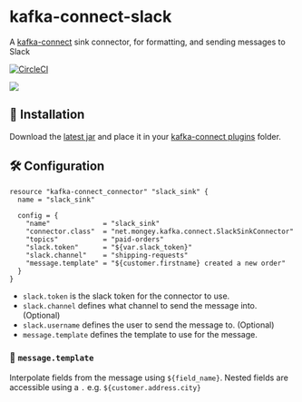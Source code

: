# kafka-connect-slack
A [kafka-connect](https://kafka.apache.org/documentation/#connect) sink connector, for formatting, and sending messages to Slack

[![CircleCI](https://circleci.com/gh/Mongey/kafka-connect-slack.svg?style=svg&circle-token=fec0eab73b18b427a484bd2ae4736deec30c7173)](https://circleci.com/gh/Mongey/kafka-connect-slack)

![](https://mongey.net/post/kafka-connect-slack/posting.gif)

## :electric_plug: Installation
Download the [latest jar](https://circleci.com/gh/Mongey/kafka-connect-slack/) and place it in your [kafka-connect plugins](https://docs.confluent.io/current/connect/userguide.html#installing-plugins) folder.

## :hammer_and_wrench: Configuration

```hcl
resource "kafka-connect_connector" "slack_sink" {
  name = "slack_sink"

  config = {
    "name"             = "slack_sink"
    "connector.class"  = "net.mongey.kafka.connect.SlackSinkConnector"
    "topics"           = "paid-orders"
    "slack.token"      = "${var.slack_token}"
    "slack.channel"    = "shipping-requests"
    "message.template" = "${customer.firstname} created a new order"
  }
}
```

* `slack.token` is the slack token for the connector to use.
* `slack.channel` defines what channel to send the message into. (Optional)
* `slack.username` defines the user to send the message to. (Optional)
* `message.template` defines the template to use for the message.

### :memo: `message.template`
Interpolate fields from the message using `${field_name}`.
Nested fields are accessible using a `.` e.g. `${customer.address.city}` 
